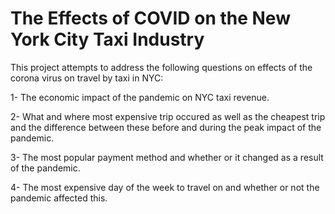 # The Effects of COVID on the New York City Taxi Industry
This project attempts to address the following questions on effects of the corona virus on travel by taxi in NYC:

1- The economic impact of the pandemic on NYC taxi revenue.

2- What and where most expensive trip occured as well as the cheapest trip and the difference between these before and during the peak impact of the pandemic.

3- The most popular payment method and whether or it changed as a result of the pandemic.

4- The most expensive day of the week to travel on and whether or not the pandemic affected this.


